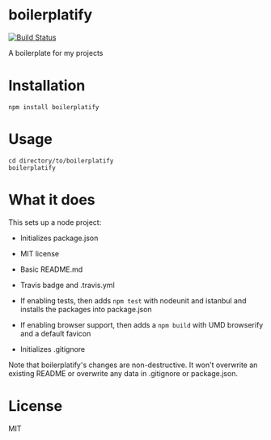 boilerplatify
============

[![Build Status](https://secure.travis-ci.org/omphalos/boilerplatify.png)](http://travis-ci.org/omphalos/boilerplatify)

A boilerplate for my projects


Installation
============

    npm install boilerplatify

Usage
=====

    cd directory/to/boilerplatify
    boilerplatify

What it does
============

This sets up a node project:

* Initializes package.json

* MIT license

* Basic README.md

* Travis badge and .travis.yml

* If enabling tests,
then adds `npm test` with nodeunit and istanbul
and installs the packages into package.json

* If enabling browser support, then adds a `npm build` with UMD browserify
and a default favicon

* Initializes .gitignore

Note that boilerplatify's changes are non-destructive.
It won't overwrite an existing README
or overwrite any data in .gitignore or package.json.

License
=======

MIT